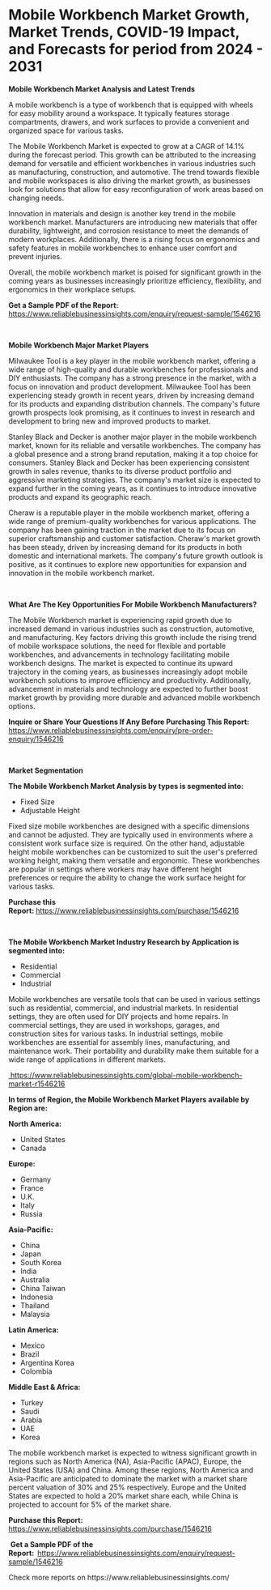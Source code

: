 <p><h1>Mobile Workbench Market Growth, Market Trends, COVID-19 Impact, and Forecasts for period from 2024 - 2031</h1></p><p><strong>Mobile Workbench Market Analysis and Latest Trends</strong></p>
<p><p>A mobile workbench is a type of workbench that is equipped with wheels for easy mobility around a workspace. It typically features storage compartments, drawers, and work surfaces to provide a convenient and organized space for various tasks. </p><p>The Mobile Workbench Market is expected to grow at a CAGR of 14.1% during the forecast period. This growth can be attributed to the increasing demand for versatile and efficient workbenches in various industries such as manufacturing, construction, and automotive. The trend towards flexible and mobile workspaces is also driving the market growth, as businesses look for solutions that allow for easy reconfiguration of work areas based on changing needs.</p><p>Innovation in materials and design is another key trend in the mobile workbench market. Manufacturers are introducing new materials that offer durability, lightweight, and corrosion resistance to meet the demands of modern workplaces. Additionally, there is a rising focus on ergonomics and safety features in mobile workbenches to enhance user comfort and prevent injuries.</p><p>Overall, the mobile workbench market is poised for significant growth in the coming years as businesses increasingly prioritize efficiency, flexibility, and ergonomics in their workplace setups.</p></p>
<p><strong>Get a Sample PDF of the Report:&nbsp;</strong> <a href="https://www.reliablebusinessinsights.com/enquiry/request-sample/1546216">https://www.reliablebusinessinsights.com/enquiry/request-sample/1546216</a></p>
<p>&nbsp;</p>
<p><strong>Mobile Workbench Major Market Players</strong></p>
<p><p>Milwaukee Tool is a key player in the mobile workbench market, offering a wide range of high-quality and durable workbenches for professionals and DIY enthusiasts. The company has a strong presence in the market, with a focus on innovation and product development. Milwaukee Tool has been experiencing steady growth in recent years, driven by increasing demand for its products and expanding distribution channels. The company's future growth prospects look promising, as it continues to invest in research and development to bring new and improved products to market.</p><p>Stanley Black and Decker is another major player in the mobile workbench market, known for its reliable and versatile workbenches. The company has a global presence and a strong brand reputation, making it a top choice for consumers. Stanley Black and Decker has been experiencing consistent growth in sales revenue, thanks to its diverse product portfolio and aggressive marketing strategies. The company's market size is expected to expand further in the coming years, as it continues to introduce innovative products and expand its geographic reach.</p><p>Cheraw is a reputable player in the mobile workbench market, offering a wide range of premium-quality workbenches for various applications. The company has been gaining traction in the market due to its focus on superior craftsmanship and customer satisfaction. Cheraw's market growth has been steady, driven by increasing demand for its products in both domestic and international markets. The company's future growth outlook is positive, as it continues to explore new opportunities for expansion and innovation in the mobile workbench market.</p></p>
<p>&nbsp;</p>
<p><strong>What Are The Key Opportunities For Mobile Workbench Manufacturers?</strong></p>
<p><p>The Mobile Workbench market is experiencing rapid growth due to increased demand in various industries such as construction, automotive, and manufacturing. Key factors driving this growth include the rising trend of mobile workspace solutions, the need for flexible and portable workbenches, and advancements in technology facilitating mobile workbench designs. The market is expected to continue its upward trajectory in the coming years, as businesses increasingly adopt mobile workbench solutions to improve efficiency and productivity. Additionally, advancement in materials and technology are expected to further boost market growth by providing more durable and advanced mobile workbench options.</p></p>
<p><strong>Inquire or Share Your Questions If Any Before Purchasing This Report:</strong> <a href="https://www.reliablebusinessinsights.com/enquiry/pre-order-enquiry/1546216">https://www.reliablebusinessinsights.com/enquiry/pre-order-enquiry/1546216</a></p>
<p>&nbsp;</p>
<p><strong>Market Segmentation</strong></p>
<p><strong>The Mobile Workbench Market Analysis by types is segmented into:</strong></p>
<p><ul><li>Fixed Size</li><li>Adjustable Height</li></ul></p>
<p><p>Fixed size mobile workbenches are designed with a specific dimensions and cannot be adjusted. They are typically used in environments where a consistent work surface size is required. On the other hand, adjustable height mobile workbenches can be customized to suit the user's preferred working height, making them versatile and ergonomic. These workbenches are popular in settings where workers may have different height preferences or require the ability to change the work surface height for various tasks.</p></p>
<p><strong>Purchase this Report:&nbsp;</strong><a href="https://www.reliablebusinessinsights.com/purchase/1546216">https://www.reliablebusinessinsights.com/purchase/1546216</a></p>
<p>&nbsp;</p>
<p><strong>The Mobile Workbench Market Industry Research by Application is segmented into:</strong></p>
<p><ul><li>Residential</li><li>Commercial</li><li>Industrial</li></ul></p>
<p><p>Mobile workbenches are versatile tools that can be used in various settings such as residential, commercial, and industrial markets. In residential settings, they are often used for DIY projects and home repairs. In commercial settings, they are used in workshops, garages, and construction sites for various tasks. In industrial settings, mobile workbenches are essential for assembly lines, manufacturing, and maintenance work. Their portability and durability make them suitable for a wide range of applications in different markets.</p></p>
<p><a href="https://www.reliablebusinessinsights.com/global-mobile-workbench-market-r1546216">&nbsp;https://www.reliablebusinessinsights.com/global-mobile-workbench-market-r1546216</a></p>
<p><strong>In terms of Region, the Mobile Workbench Market Players available by Region are:</strong></p>
<p>
    <p> <strong> North America: </strong>
        <ul>
            <li>United States</li>
            <li>Canada</li>
        </ul>
        </p> 
    <p> <strong> Europe: </strong>
        <ul>
            <li>Germany</li>
            <li>France</li>
            <li>U.K.</li>
            <li>Italy</li>
            <li>Russia</li>
        </ul>
        </p> 
    <p> <strong> Asia-Pacific: </strong>
        <ul>
            <li>China</li>
            <li>Japan</li>
            <li>South Korea</li>
            <li>India</li>
            <li>Australia</li>
            <li>China Taiwan</li>
            <li>Indonesia</li>
            <li>Thailand</li>
            <li>Malaysia</li>
        </ul>
        </p> 
    <p> <strong> Latin America: </strong>
        <ul>
            <li>Mexico</li>
            <li>Brazil</li>
            <li>Argentina Korea</li>
            <li>Colombia</li>
        </ul>
        </p> 
    <p> <strong> Middle East & Africa: </strong>
        <ul>
            <li>Turkey</li>
            <li>Saudi</li>
            <li>Arabia</li>
            <li>UAE</li>
            <li>Korea</li>
        </ul>
    </p>
    </p>
<p><p>The mobile workbench market is expected to witness significant growth in regions such as North America (NA), Asia-Pacific (APAC), Europe, the United States (USA) and China. Among these regions, North America and Asia-Pacific are anticipated to dominate the market with a market share percent valuation of 30% and 25% respectively. Europe and the United States are expected to hold a 20% market share each, while China is projected to account for 5% of the market share.</p></p>
<p><strong>Purchase this Report: </strong><a href="https://www.reliablebusinessinsights.com/purchase/1546216">https://www.reliablebusinessinsights.com/purchase/1546216</a></p>
<p>&nbsp;<strong>Get a Sample PDF of the Report:&nbsp;&nbsp;</strong><a href="https://www.reliablebusinessinsights.com/enquiry/request-sample/1546216">https://www.reliablebusinessinsights.com/enquiry/request-sample/1546216</a></p>
<p><strong></strong></p>
<p>Check more reports on https://www.reliablebusinessinsights.com/</p>
